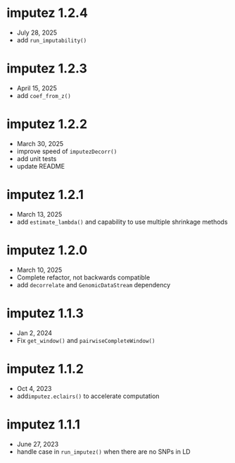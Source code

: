 # imputez 1.2.4
  - July 28, 2025
  - add `run_imputability()`

# imputez 1.2.3
  - April 15, 2025
  - add `coef_from_z()`

# imputez 1.2.2
  - March 30, 2025
  - improve speed of `imputezDecorr()`
  - add unit tests
  - update README

# imputez 1.2.1
  - March 13, 2025
  - add `estimate_lambda()` and capability to use multiple shrinkage methods

# imputez 1.2.0
  - March 10, 2025
  - Complete refactor, not backwards compatible
  - add `decorrelate` and `GenomicDataStream` dependency

# imputez 1.1.3
  - Jan 2, 2024
  - Fix `get_window()` and `pairwiseCompleteWindow()`

# imputez 1.1.2
  - Oct 4, 2023
  - add`imputez.eclairs()` to accelerate computation

# imputez 1.1.1
  - June 27, 2023
  - handle case in `run_imputez()` when there are no SNPs in LD

